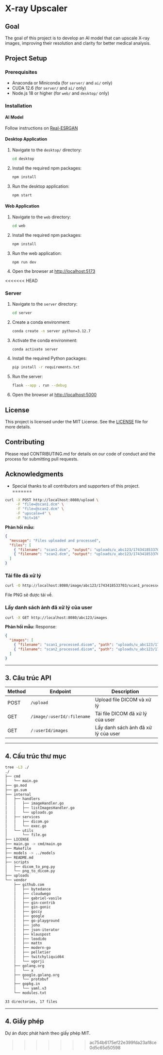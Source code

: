 # X-ray Upscaler

## Goal
The goal of this project is to develop an AI model that can upscale X-ray images, improving their resolution and clarity for better medical analysis.

## Project Setup

### Prerequisites
- Anaconda or Miniconda (for `server/` and `ai/` only)
- CUDA 12.6 (for `server/` and `ai/` only)
- Node.js 18 or higher (for `web/` and `desktop/` only)

### Installation

#### AI Model
Follow instructions on [Real-ESRGAN](https://github.com/xinntao/Real-ESRGAN)

#### Desktop Application
1. Navigate to the `desktop/` directory:
    ```sh
    cd desktop
    ```
2. Install the required npm packages:
    ```sh
    npm install
    ```
3. Run the desktop application:
    ```sh
    npm start
    ```

#### Web Application
1. Navigate to the `web` directory:
    ```sh
    cd web
    ```
2. Install the required npm packages:
    ```sh
    npm install
    ```
3. Run the web application:
    ```sh
    npm run dev
    ```
4. Open the browser at [http://localhost:5173](http://localhost:5173)

<<<<<<< HEAD
### Server
1. Navigate to the `server` directory:
    ```sh
    cd server
    ```
2. Create a conda environment:
    ```sh
    conda create -n server python=3.12.7
    ```
3. Activate the conda environment:
    ```sh
    conda activate server
    ```
4. Install the required Python packages:
    ```sh
    pip install -r requirements.txt
    ```
5. Run the server:
    ```sh
    flask --app . run --debug
    ```
6. Open the browser at [http://localhost:5000](http://localhost:5000)

## License
This project is licensed under the MIT License. See the [LICENSE](./LICENSE) file for more details.

## Contributing
Please read CONTRIBUTING.md for details on our code of conduct and the process for submitting pull requests.

## Acknowledgments
- Special thanks to all contributors and supporters of this project.
=======
```sh
curl -X POST http://localhost:8080/upload \
     -F "file=@scan1.dcm" \
     -F "file=@scan2.dcm" \
     -F "upscale=4" \
     -F "bit=16"
```
**Phản hồi mẫu:**
```json
{
  "message": "Files uploaded and processed",
  "files": [
    { "filename": "scan1.dcm", "output": "uploads/u_abc123/1743418533703/scan1_processed.dicom", "userId": "abc123" },
    { "filename": "scan2.dcm", "output": "uploads/u_abc123/1743418533703/scan2_processed.dicom", "userId": "abc123" }
  ]
}
```

### Tải file đã xử lý
```sh
curl -O http://localhost:8080/image/abc123/1743418533703/scan1_processed.dicom
```
File PNG sẽ được tải về.

### Lấy danh sách ảnh đã xử lý của user
```sh
curl -X GET http://localhost:8080/abc123/images
```
**Phản hồi mẫu:**
Response:
```json
{
  "images": [
    { "filename": "scan1_processed.dicom", "path": "uploads/u_abc123/1743418533703/scan1_processed.dicom" },
    { "filename": "scan2_processed.dicom", "path": "uploads/u_abc123/1743418533703/scan2_processed.dicom" }
  ]
}
```

---

## 3. Câu trúc API
| Method | Endpoint               | Description |
|--------|------------------------|-------------|
| POST   | `/upload`              | Upload file DICOM và xử lý |
| GET    | `/image/:userId/:filename`      | Tải file DICOM đã xử lý của user |
| GET    | `/:userId/images`                | Lấy danh sách ảnh đã xử lý của user |

---

## 4. Cấu trúc thư mục
```bash
tree -L3 ./
./
├── cmd
│   └── main.go
├── go.mod
├── go.sum
├── internal
│   ├── handlers
│   │   ├── imageHandler.go
│   │   ├── listImagesHandler.go
│   │   └── uploads.go
│   ├── services
│   │   ├── dicom.go
│   │   └── exec.go
│   └── utils
│       └── file.go
├── LICENSE
├── main.go -> cmd/main.go
├── Makefile
├── models -> ../models
├── README.md
├── scripts
│   ├── dicom_to_png.py
│   └── png_to_dicom.py
├── uploads
└── vendor
    ├── github.com
    │   ├── bytedance
    │   ├── cloudwego
    │   ├── gabriel-vasile
    │   ├── gin-contrib
    │   ├── gin-gonic
    │   ├── goccy
    │   ├── google
    │   ├── go-playground
    │   ├── joho
    │   ├── json-iterator
    │   ├── klauspost
    │   ├── leodido
    │   ├── mattn
    │   ├── modern-go
    │   ├── pelletier
    │   ├── twitchyliquid64
    │   └── ugorji
    ├── golang.org
    │   └── x
    ├── google.golang.org
    │   └── protobuf
    ├── gopkg.in
    │   └── yaml.v3
    └── modules.txt

33 directories, 17 files
```

---

## 4. Giấy phép
Dự án được phát hành theo giấy phép MIT.
>>>>>>> ac754b6175ef22e399fda23af8ce0d5c65d50598
